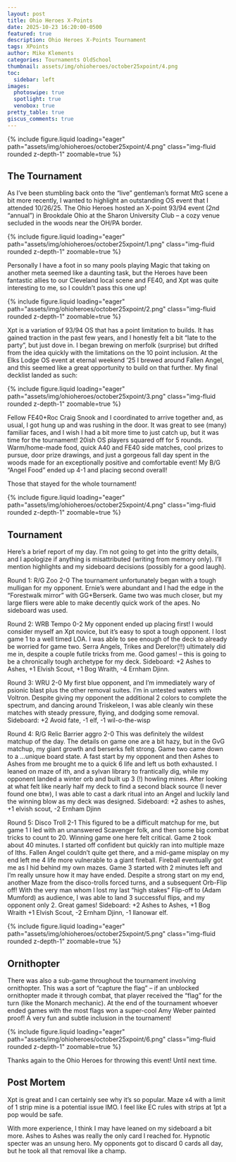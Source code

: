 ```yaml
---
layout: post
title: Ohio Heroes X-Points
date: 2025-10-23 16:20:00-0500
featured: true
description: Ohio Heroes X-Points Tournament
tags: XPoints
author: Mike Klements
categories: Tournaments OldSchool
thumbnail: assets/img/ohioheroes/october25xpoint/4.png
toc:
  sidebar: left
images:
  photoswipe: true
  spotlight: true
  venobox: true
pretty_table: true
giscus_comments: true
---
```


{% include figure.liquid loading="eager" path="assets/img/ohioheroes/october25xpoint/4.png" class="img-fluid rounded z-depth-1" zoomable=true %}

## The Tournament

As I’ve been stumbling back onto the “live” gentleman’s format MtG scene a bit more recently, I wanted to highlight an outstanding OS event that I attended 10/26/25. The Ohio Heroes hosted an X-point 93/94 event (2nd “annual”) in Brookdale Ohio at the Sharon University Club – a cozy venue secluded in the woods near the OH/PA border.

{% include figure.liquid loading="eager" path="assets/img/ohioheroes/october25xpoint/1.png" class="img-fluid rounded z-depth-1" zoomable=true %}

Personally I have a foot in so many pools playing Magic that taking on another meta seemed like a daunting task, but the Heroes have been fantastic allies to our Cleveland local scene and FE40, and Xpt was quite interesting to me, so I couldn’t pass this one up!

{% include figure.liquid loading="eager" path="assets/img/ohioheroes/october25xpoint/2.png" class="img-fluid rounded z-depth-1" zoomable=true %}

Xpt is a variation of 93/94 OS that has a point limitation to builds. It has gained traction in the past few years, and I honestly felt a bit “late to the party”, but just dove in. I began brewing on merfolk (surprise) but drifted from the idea quickly with the limitations on the 10 point inclusion. At the Elks Lodge OS event at eternal weekend ’25 I brewed around Fallen Angel, and this seemed like a great opportunity to build on that further. My final decklist landed as such:

{% include figure.liquid loading="eager" path="assets/img/ohioheroes/october25xpoint/3.png" class="img-fluid rounded z-depth-1" zoomable=true %}

Fellow FE40+Roc Craig Snook and I coordinated to arrive together and, as usual, I got hung up and was rushing in the door. It was great to see (many) familiar faces, and I wish I had a bit more time to just catch up, but it was time for the tournament! 20ish OS players squared off for 5 rounds. Warm/home-made food, quick A40 and FE40 side matches, cool prizes to pursue, door prize drawings, and just a gorgeous fall day spent in the woods made for an exceptionally positive and comfortable event! My B/G “Angel Food” ended up 4-1 and placing second overall!

Those that stayed for the whole tournament!

{% include figure.liquid loading="eager" path="assets/img/ohioheroes/october25xpoint/4.png" class="img-fluid rounded z-depth-1" zoomable=true %}

## Tournament

Here’s a brief report of my day. I’m not going to get into the gritty details, and I apologize if anything is misattributed (writing from memory only). I’ll mention highlights and my sideboard decisions (possibly for a good laugh).

Round 1: R/G Zoo 2-0
The tournament unfortunately began with a tough mulligan for my opponent. Ernie’s were abundant and I had the edge in the “Forestwalk mirror” with GG+Berserk. Game two was much closer, but my large fliers were able to make decently quick work of the apes.
No sideboard was used.

Round 2: WRB Tempo 0-2
My opponent ended up placing first! I would consider myself an Xpt novice, but it’s easy to spot a tough opponent. I lost game 1 to a well timed LOA. I was able to see enough of the deck to already be worried for game two. Serra Angels, Trikes and Derelor(!!) ultimately did me in, despite a couple futile tricks from me.
Good games! – this is going to be a chronically tough archetype for my deck.
Sideboard: +2 Ashes to Ashes, +1 Elvish Scout, +1 Bog Wraith, -4 Ernham Djinn.

Round 3: WRU 2-0
My first blue opponent, and I’m immediately wary of psionic blast plus the other removal suites. I’m in untested waters with Voltron. Despite giving my opponent the additional 2 colors to complete the spectrum, and dancing around Triskeleon, I was able cleanly win these matches with steady pressure, flying, and dodging some removal.
Sideboard: +2 Avoid fate, -1 elf, -1 wil-o-the-wisp

Round 4: R/G Relic Barrier aggro 2-0
This was definitely the wildest matchup of the day. The details on game one are a bit hazy, but in the GvG matchup, my giant growth and berserks felt strong. Game two came down to a …unique board state. A fast start by my opponent and then Ashes to Ashes from me brought me to a quick 6 life and left us both exhausted. I leaned on maze of ith, and a sylvan library to frantically dig, while my opponent landed a winter orb and built up 3 (!) howling mines. After looking at what felt like nearly half my deck to find a second black source (I never found one btw), I was able to cast a dark ritual into an Angel and luckily land the winning blow as my deck was designed.
Sideboard: +2 ashes to ashes, +1 elvish scout, -2 Ernham Djinn

Round 5: Disco Troll 2-1
This figured to be a difficult matchup for me, but game 1 I led with an unanswered Scavenger folk, and then some big combat tricks to count to 20. Winning game one here felt critical. Game 2 took about 40 minutes. I started off confident but quickly ran into multiple maze of Iths. Fallen Angel couldn’t quite get there, and a mid-game misplay on my end left me 4 life more vulnerable to a giant fireball. Fireball eventually got me as I hid behind my own mazes. Game 3 started with 2 minutes left and I’m really unsure how it may have ended. Despite a strong start on my end, another Maze from the disco-trolls forced turns, and a subsequent Orb-Flip off! With the very man whom I lost my last “high stakes” Flip-off to (Adam Mumford) as audience, I was able to land 3 successful flips, and my opponent only 2. Great games!
Sideboard: +2 Ashes to Ashes, +1 Bog Wraith +1 Elvish Scout, -2 Ernham Djinn, -1 llanowar elf.

{% include figure.liquid loading="eager" path="assets/img/ohioheroes/october25xpoint/5.png" class="img-fluid rounded z-depth-1" zoomable=true %}

## Ornithopter

There was also a sub-game throughout the tournament involving ornithopter. This was a sort of “capture the flag” – if an unblocked ornithopter made it through combat, that player received the “flag” for the turn (like the Monarch mechanic). At the end of the tournament whoever ended games with the most flags won a super-cool Amy Weber painted proof! A very fun and subtle inclusion in the tournament!

{% include figure.liquid loading="eager" path="assets/img/ohioheroes/october25xpoint/6.png" class="img-fluid rounded z-depth-1" zoomable=true %}

Thanks again to the Ohio Heroes for throwing this event! Until next time.

## Post Mortem

Xpt is great and I can certainly see why it’s so popular. Maze x4 with a limit of 1 strip mine is a potential issue IMO. I feel like EC rules with strips at 1pt a pop would be safe.

With more experience, I think I may have leaned on my sideboard a bit more. Ashes to Ashes was really the only card I reached for.
Hypnotic specter was an unsung hero. My opponents got to discard 0 cards all day, but he took all that removal like a champ.
